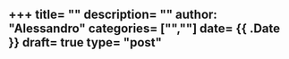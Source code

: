 +++
title= ""
description= ""
author: "Alessandro"
categories= ["",""]
date= {{ .Date }}
draft= true
type= "post"
---

